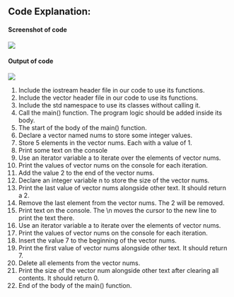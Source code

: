 ## Code Explanation:

#### Screenshot of code

<img src= "https://www.guru99.com/images/2/072420_0628_VectorinCS4.png"> </br>

#### Output of code

<img src="https://www.guru99.com/images/2/072420_0628_VectorinCS3.png" >

1. Include the iostream header file in our code to use its functions.
2. Include the vector header file in our code to use its functions.
3. Include the std namespace to use its classes without calling it.
4. Call the main() function. The program logic should be added inside its body.
5. The start of the body of the main() function.
6. Declare a vector named nums to store some integer values.
7. Store 5 elements in the vector nums. Each with a value of 1.
8. Print some text on the console
9. Use an iterator variable a to iterate over the elements of vector nums.
10. Print the values of vector nums on the console for each iteration.
11. Add the value 2 to the end of the vector nums.
12. Declare an integer variable n to store the size of the vector nums.
13. Print the last value of vector nums alongside other text. It should return a 2.
14. Remove the last element from the vector nums. The 2 will be removed.
15. Print text on the console. The \n moves the cursor to the new line to print the text there.
16. Use an iterator variable a to iterate over the elements of vector nums.
17. Print the values of vector nums on the console for each iteration.
18. Insert the value 7 to the beginning of the vector nums.
19. Print the first value of vector nums alongside other text. It should return 7.
20. Delete all elements from the vector nums.
21. Print the size of the vector num alongside other text after clearing all contents. It should return 0.
22. End of the body of the main() function.